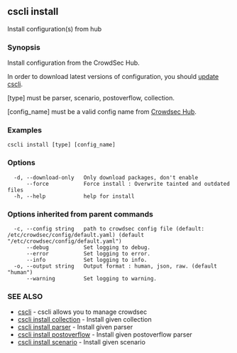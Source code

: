 ## cscli install

Install configuration(s) from hub

### Synopsis


Install configuration from the CrowdSec Hub.

In order to download latest versions of configuration, 
you should [update cscli](./cscli_update.md).

[type] must be parser, scenario, postoverflow, collection.

[config_name] must be a valid config name from [Crowdsec Hub](https://hub.crowdsec.net).


### Examples

```
cscli install [type] [config_name]
```

### Options

```
  -d, --download-only   Only download packages, don't enable
      --force           Force install : Overwrite tainted and outdated files
  -h, --help            help for install
```

### Options inherited from parent commands

```
  -c, --config string   path to crowdsec config file (default: /etc/crowdsec/config/default.yaml) (default "/etc/crowdsec/config/default.yaml")
      --debug           Set logging to debug.
      --error           Set logging to error.
      --info            Set logging to info.
  -o, --output string   Output format : human, json, raw. (default "human")
      --warning         Set logging to warning.
```

### SEE ALSO

* [cscli](cscli.md)	 - cscli allows you to manage crowdsec
* [cscli install collection](cscli_install_collection.md)	 - Install given collection
* [cscli install parser](cscli_install_parser.md)	 - Install given parser
* [cscli install postoverflow](cscli_install_postoverflow.md)	 - Install given postoverflow parser
* [cscli install scenario](cscli_install_scenario.md)	 - Install given scenario


